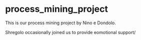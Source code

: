 # process_mining_project

This is our process mining project by Nino e Dondolo.

Shregolo occasionally joined us to provide eomotional support/
